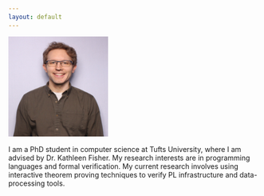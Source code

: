 ```yaml
---
layout: default
---
```


<img src="lasser_photo.png" width="200" height="200"/>

I am a PhD student in computer science at Tufts University, where I am advised
by Dr. Kathleen Fisher. My research interests are in programming languages and formal
verification. My current research involves using interactive theorem proving techniques
to verify PL infrastructure and data-processing tools. 
